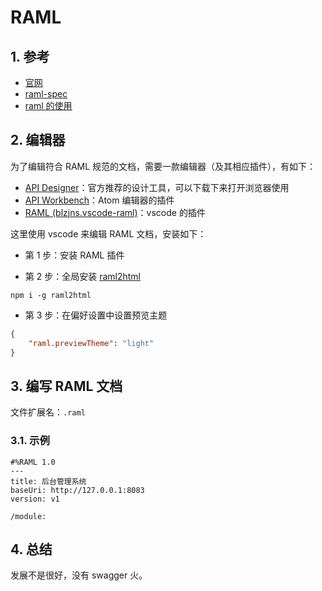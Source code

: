# RAML

## 1. 参考

* [官网](https://raml.org/)
* [raml-spec](https://github.com/raml-org/raml-spec)
* [raml 的使用](https://blog.csdn.net/fang_qiming/article/details/79379731)

## 2. 编辑器

为了编辑符合 RAML 规范的文档，需要一款编辑器（及其相应插件），有如下：

* [API Designer](https://github.com/mulesoft/api-designer)：官方推荐的设计工具，可以下载下来打开浏览器使用
* [API Workbench](http://apiworkbench.com/)：Atom 编辑器的插件
* [RAML (blzjns.vscode-raml)](https://github.com/blzjns/vscode-raml)：vscode 的插件

这里使用 vscode 来编辑 RAML 文档，安装如下：

* 第 1 步：安装 RAML 插件

* 第 2 步：全局安装 [raml2html](https://www.npmjs.com/package/raml2html)

```shell
npm i -g raml2html
```

* 第 3 步：在偏好设置中设置预览主题

```json
{
    "raml.previewTheme": "light"
}
```

## 3. 编写 RAML 文档

文件扩展名：`.raml`

### 3.1. 示例

```raml
#%RAML 1.0
---
title: 后台管理系统
baseUri: http://127.0.0.1:8083
version: v1

/module:
```

## 4. 总结

发展不是很好，没有 swagger 火。